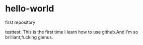# hello-world
first repository

testtest.
This is the first time i learn how to use github.And i'm so brilliant,fucking gienus.
